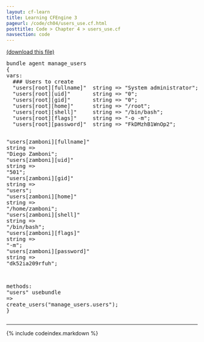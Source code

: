 ```yaml
---
layout: cf-learn
title: Learning CFEngine 3
pageurl: /code/ch04/users_use.cf.html
posttitle: Code > Chapter 4 > users_use.cf
navsection: code
---
```


[(download this file)](https://raw.github.com/zzamboni/cf-learn.info/master/src/ch04/users_use.cf)

<div class="highlight"><pre><span class="k">bundle</span> <span class="k">agent</span> <span class="nf">manage_users</span>
<span class="p">{</span>
<span class="kd">vars</span><span class="p">:</span>
  <span class="c">### Users to create</span>
  <span class="p">&quot;</span><span class="nv">users[root][fullname]</span><span class="p">&quot;</span>  <span class="kt">string</span> <span class="o">=&gt;</span> <span class="s">&quot;System administrator&quot;</span><span class="p">;</span>
  <span class="p">&quot;</span><span class="nv">users[root][uid]</span><span class="p">&quot;</span>       <span class="kt">string</span> <span class="o">=&gt;</span> <span class="s">&quot;0&quot;</span><span class="p">;</span>
  <span class="p">&quot;</span><span class="nv">users[root][gid]</span><span class="p">&quot;</span>       <span class="kt">string</span> <span class="o">=&gt;</span> <span class="s">&quot;0&quot;</span><span class="p">;</span>
  <span class="p">&quot;</span><span class="nv">users[root][home]</span><span class="p">&quot;</span>      <span class="kt">string</span> <span class="o">=&gt;</span> <span class="s">&quot;/root&quot;</span><span class="p">;</span>
  <span class="p">&quot;</span><span class="nv">users[root][shell]</span><span class="p">&quot;</span>     <span class="kt">string</span> <span class="o">=&gt;</span> <span class="s">&quot;/bin/bash&quot;</span><span class="p">;</span>
  <span class="p">&quot;</span><span class="nv">users[root][flags]</span><span class="p">&quot;</span>     <span class="kt">string</span> <span class="o">=&gt;</span> <span class="s">&quot;-o -m&quot;</span><span class="p">;</span>
  <span class="p">&quot;</span><span class="nv">users[root][password]</span><span class="p">&quot;</span>  <span class="kt">string</span> <span class="o">=&gt;</span> <span class="s">&quot;FkDMzhB1WnOp2&quot;</span><span class="p">;</span>

  <span class="p">&quot;</span><span class="nv">users[zamboni][fullname]</span><span class="p">&quot;</span>  <span class="kt">string</span> <span class="o">=&gt;</span> <span class="s">&quot;Diego Zamboni&quot;</span><span class="p">;</span>
  <span class="p">&quot;</span><span class="nv">users[zamboni][uid]</span><span class="p">&quot;</span>       <span class="kt">string</span> <span class="o">=&gt;</span> <span class="s">&quot;501&quot;</span><span class="p">;</span>
  <span class="p">&quot;</span><span class="nv">users[zamboni][gid]</span><span class="p">&quot;</span>       <span class="kt">string</span> <span class="o">=&gt;</span> <span class="s">&quot;users&quot;</span><span class="p">;</span>
  <span class="p">&quot;</span><span class="nv">users[zamboni][home]</span><span class="p">&quot;</span>      <span class="kt">string</span> <span class="o">=&gt;</span> <span class="s">&quot;/home/zamboni&quot;</span><span class="p">;</span>
  <span class="p">&quot;</span><span class="nv">users[zamboni][shell]</span><span class="p">&quot;</span>     <span class="kt">string</span> <span class="o">=&gt;</span> <span class="s">&quot;/bin/bash&quot;</span><span class="p">;</span>
  <span class="p">&quot;</span><span class="nv">users[zamboni][flags]</span><span class="p">&quot;</span>     <span class="kt">string</span> <span class="o">=&gt;</span> <span class="s">&quot;-m&quot;</span><span class="p">;</span>
  <span class="p">&quot;</span><span class="nv">users[zamboni][password]</span><span class="p">&quot;</span>  <span class="kt">string</span> <span class="o">=&gt;</span> <span class="s">&quot;dk52ia209rfuh&quot;</span><span class="p">;</span>

<span class="kd">methods</span><span class="p">:</span>
  <span class="s">&quot;users&quot;</span>   <span class="kr">usebundle</span> <span class="o">=&gt;</span> <span class="nf">create_users</span><span class="p">(</span><span class="s">&quot;manage_users.users&quot;</span><span class="p">);</span>
<span class="p">}</span>
</pre></div>


----

{% include codeindex.markdown %}
